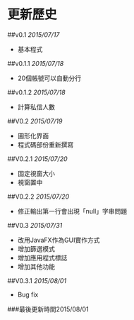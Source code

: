 # 更新歷史
##v0.1
*2015/07/17*
* 基本程式

##v0.1.1
*2015/07/18*
* 20個帳號可以自動分行

##v0.1.2
*2015/07/18*
* 計算私信人數

##V0.2
*2015/07/19*
* 圖形化界面
* 程式碼部份重新撰寫

##V0.2.1
*2015/07/20*
 *  固定視窗大小
 *  視窗置中
 
##V0.2.2
*2015/07/20*
* 修正輸出第一行會出現「null」字串問題 

##V0.3
*2015/07/31*
* 改用JavaFX作為GUI實作方式
* 增加篩選模式
* 增加應用程式標誌
* 增加其他功能

##V0.3.1
*2015/08/01*
* Bug fix

###最後更新時間2015/08/01
